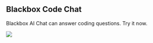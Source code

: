 ## Blackbox Code Chat <a name="code-chat"></a>

Blackbox AI Chat can answer coding questions. Try it now.

[![](https://storage.googleapis.com/a1aa/uploads/codechat.gif)](https://www.youtube.com/watch?v=VDj4fspm808)